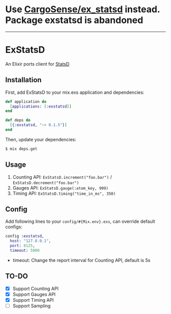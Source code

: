# Use [CargoSense/ex_statsd](https://github.com/CargoSense/ex_statsd) instead. Package exstatsd is abandoned

------------------------

# ExStatsD
An Elixir ports client for [StatsD](https://github.com/etsy/statsd)

## Installation

First, add ExStatsD to your mix.exs application and dependencies:

~~~elixir
def application do
  [applications: [:exstatsd]]
end

def deps do
  [{:exstatsd, "~> 0.1.5"}]
end
~~~

Then, update your dependencies:

~~~bash
$ mix deps.get
~~~

## Usage

1. Counting API: `ExStatsD.increment("foo.bar")` / `ExStatsD.decrement("foo.bar")`
2. Gauges API: `ExStatsD.gauge(:atom_key, 999)`
3. Timing API: `ExStatsD.timing("time_in_ms", 350)`

## Config

Add following lines to your `config/#{Mix.env}.exs`, can override default configs:

~~~elixir
config :exstatsd,
  host: "127.0.0.1",
  port: 8125,
  timeout: 5000
~~~

* timeout: Change the report interval for Counting API, default is 5s

## TO-DO

* [x] Support Counting API
* [x] Support Gauges API
* [x] Support Timing API
* [ ] Support Sampling
